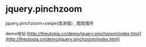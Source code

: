 # jquery.pinchzoom
jquery.pinchzoom+swipe(改进版) , 图库插件

demo地址:[http://theutopia.cn/demo/jquery.pinchzoom/index.html](http://theutopia.cn/demo/jquery.pinchzoom/index.html)
